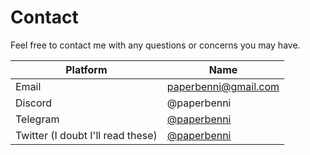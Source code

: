 # Contact

Feel free to contact me with any questions or concerns you may have.

| Platform                          | Name                                                |
| ---                               | ---                                                 |
| Email                             | [paperbenni@gmail.com](mailto:paperbenni@gmail.com) |
| Discord                           | @paperbenni                                         |
| Telegram                          | [@paperbenni](https://t.me/paperbenni)              |
| Twitter (I doubt I'll read these) | [@paperbenni](https://x.com/paperbenni)             |


